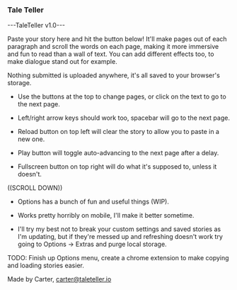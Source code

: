 ### Tale Teller

<!--
**randolrc/randolrc** is a ✨ _special_ ✨ repository because its `README.md` (this file) appears on your GitHub profile.

Here are some ideas to get you started:

- 🔭 I’m currently working on ...
- 🌱 I’m currently learning ...
- 👯 I’m looking to collaborate on ...
- 🤔 I’m looking for help with ...
- 💬 Ask me about ...
- 📫 How to reach me: ...
- 😄 Pronouns: ...
- ⚡ Fun fact: ...
-->
---TaleTeller v1.0---
    
Paste your story here and hit the button below! It'll make pages out of each paragraph and scroll the words on each page, making it more immersive and fun to read than a wall of text. You can add different effects too, to make dialogue stand out for example. 

Nothing submitted is uploaded anywhere, it's all saved to your browser's storage.

 - Use the buttons at the top to change pages, or click on the text to go to the next page.

 - Left/right arrow keys should work too, spacebar will go to the next page.

 - Reload button on top left will clear the story to allow you to paste in a new one.

 - Play button will toggle auto-advancing to the next page after a delay.
 
 - Fullscreen button on top right will do what it's supposed to, unless it doesn't.

 ((SCROLL DOWN))

 - Options has a bunch of fun and useful things (WIP).
 
 - Works pretty horribly on mobile, I'll make it better sometime.

 - I'll try my best not to break your custom settings and saved stories as I'm updating, but if they're messed up and refreshing doesn't work try going to Options -> Extras and purge local storage.
 
 TODO: Finish up Options menu, create a chrome extension to make copying and loading stories easier.

 Made by Carter, carter@taleteller.io
